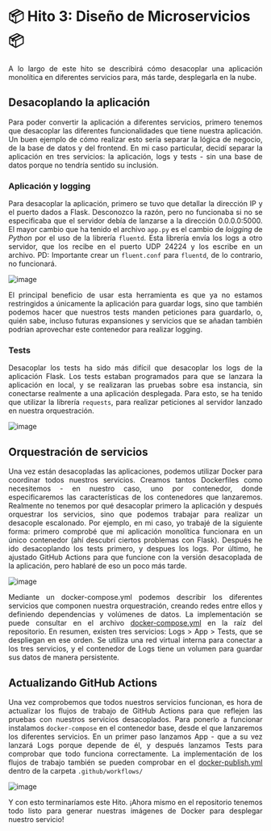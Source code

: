 # 📦 Hito 3: Diseño de Microservicios 📦

<p align="justify">A lo largo de este hito se describirá cómo desacoplar una aplicación monolítica en diferentes servicios para, más tarde, desplegarla en la nube.</p>

## Desacoplando la aplicación
<p align="justify">Para poder convertir la aplicación a diferentes servicios, primero tenemos que desacoplar las diferentes funcionalidades que tiene nuestra aplicación. Un buen ejemplo de cómo realizar esto sería separar la lógica de negocio, de la base de datos y del frontend. En mi caso particular, decidí separar la aplicación en tres servicios: la aplicación, logs y tests - sin una base de datos porque no tendría sentido su inclusión.</p>

### Aplicación y logging
<p align="justify">Para desacoplar la aplicación, primero se tuvo que detallar la dirección IP y el puerto dados a Flask. Desconozco la razón, pero no funcionaba si no se especificaba que el servidor debía de lanzarse a la dirección 0.0.0.0:5000. El mayor cambio que ha tenido el archivo <code>app.py</code> es el cambio de <em>loigging</em> de <em>Python</em> por el uso de la librería <code>fluentd</code>. Esta librería envía los logs a otro servidor, que los recibe en el puerto UDP 24224 y los escribe en un archivo. PD: Importante crear un <code>fluent.conf</code> para <code>fluentd</code>, de lo contrario, no funcionará.</p>

![image](https://github.com/user-attachments/assets/b6ac7165-83d6-4da9-b144-2e4228a83122)

<p align="justify">El principal beneficio de usar esta herramienta es que ya no estamos restringidos a únicamente la aplicación para guardar logs, sino que también podemos hacer que nuestros tests manden peticiones para guardarlo, o, quién sabe, incluso futuras expansiones y servicios que se añadan también podrían aprovechar este contenedor para realizar logging.</p>

### Tests

<p align="justify">Desacoplar los tests ha sido más difícil que desacoplar los logs de la aplicación Flask. Los tests estaban programados para que se lanzara la aplicación en local, y se realizaran las pruebas sobre esa instancia, sin conectarse realmente a una aplicación desplegada. Para esto, se ha tenido que utilizar la librería <code>requests</code>, para realizar peticiones al servidor lanzado en nuestra orquestración.</p>

![image](https://github.com/user-attachments/assets/bdf20f1c-3c60-465a-88f3-ef59f30f2b33)

## Orquestración de servicios
<p align="justify">Una vez están desacopladas las aplicaciones, podemos utilizar Docker para coordinar todos nuestros servicios. Creamos tantos Dockerfiles como necesitemos - en nuestro caso, uno por contenedor, donde especificaremos las características de los contenedores que lanzaremos. Realmente no tenemos por qué desacoplar primero la aplicación y después orquestrar los servicios, sino que podemos trabajar para realizar un desacople escalonado. Por ejemplo, en mi caso, yo trabajé de la siguiente forma: primero comprobé que mi aplicación monolítica funcionara en un único contenedor (ahí descubrí ciertos problemas con Flask). Después he ido desacoplando los tests primero, y despues los logs. Por último, he ajustado GitHub Actions para que funcione con la versión desacoplada de la aplicación, pero hablaré de eso un poco más tarde.</p>

![image](https://github.com/user-attachments/assets/5a1daf37-504a-4d44-b5c0-cdda2221825e)

<p align="justify">Mediante un docker-compose.yml podemos describir los diferentes servicios que componen nuestra orquestración, creando redes entre ellos y definiendo dependencias y volúmenes de datos. La implementación se puede consultar en el archivo <a href="https://github.com/Angburmun/image-sequence-classifier/blob/main/docker-compose.yaml">docker-compose.yml</a> en la raíz del repositorio. En resumen, existen tres servicios: Logs > App > Tests, que se despliegan en ese orden. Se utiliza una red virtual interna para conectar a los tres servicios, y el contenedor de Logs tiene un volumen para guardar sus datos de manera persistente.</p>

## Actualizando GitHub Actions
<p align="justify">Una vez comprobemos que todos nuestros servicios funcionan, es hora de actualizar los flujos de trabajo de GitHub Actions para que reflejen las pruebas con nuestros servicios desacoplados. Para ponerlo a funcionar instalamos <code>docker-compose</code> en el contenedor base, desde el que lanzaremos los diferentes servicios. En un primer paso lanzamos App - que a su vez lanzará Logs porque depende de él, y después lanzamos Tests para comprobar que todo funciona correctamente. La implementación de los flujos de trabajo también se pueden comprobar en el <a href="https://github.com/Angburmun/image-sequence-classifier/blob/main/.github/workflows/docker-publish.yaml">docker-publish.yml</a> dentro de la carpeta <code>.github/workflows/</code></p>

![image](https://github.com/user-attachments/assets/ff6cbde7-9cce-44dd-ab4f-d3cbe14b9eaf)

<p align="justify">Y con esto terminaríamos este Hito. ¡Ahora mismo en el repositorio tenemos todo listo para generar nuestras imágenes de Docker para desplegar nuestro servicio!</p>
